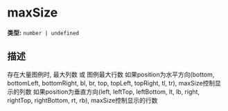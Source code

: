 # maxSize

**类型:** `number | undefined`

## 描述
存在大量图例时, 最大列数 或 图例最大行数
如果position为水平方向(bottom, bottomLeft, bottomRight, bl, br, top, topLeft, topRight, tl, tr), maxSize控制显示的列数
如果position为垂直方向(left, leftTop, leftBottom, lt, lb, right, rightTop, rightBottom, rt, rb), maxSize控制显示的行数